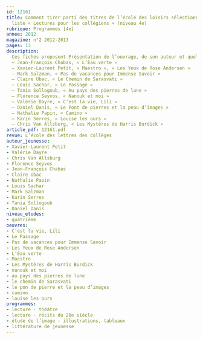 ```yaml
---
id: 12161
title: Comment tirer parti des titres de l’école des loisirs sélectionnés dans la
  liste « Lectures pour les collégiens » (niveau 4e)
rubrique: Programmes [4e]
annee: 2012
magazine: n°2 2012-2013
pages: 13
description: 
  Ces fiches proposent Présentation de l’ouvrage, de son auteur et quelques suggestions de pistes pédagogiques pour les titres de la liste « Lectures pour les collégiens » concernant le niveau quatrième.
  – Jean-François Chabas, « L’Eau verte »
  – Xavier-Laurent Petit, « Maestro », « Les Yeux de Rose Andersen »
  – Mark Salzman, « Pas de vacances pour Immense Savoir »
  – Claire Ubac, « Le Chemin de Sarasvati »
  – Louis Sachar, « Le Passage »
  – Tania Sollogoub, « Au pays des pierres de lune »
  – Florence Seyvos, « Nanouk et moi »
  – Valérie Dayre, « C’est la vie, Lili »
  – Daniel Danis, « Le Pont de pierres et la peau d’images »
  – Nathalie Papin, « Camino »
  – Karin Serres, « Louise les ours »
  – Chris Van Allsburg, « Les Mystères de Harris Burdick »
article_pdf: 12161.pdf
revue: L’école des lettres des collèges
auteur_jeunesse:
- Xavier-Laurent Petit
- Valérie Dayre
- Chris Van Allsburg
- Florence Seyvos
- Jean-François Chabas
- Claire Ubac
- Nathalie Papin
- Louis Sachar
- Mark Salzman
- Karin Serres
- Tania Sollogoub
- Daniel Danis
niveau_etudes:
- quatrième
oeuvres:
- C’est la vie, Lili
- Le Passage
- Pas de vacances pour Immense Savoir
- Les Yeux de Rose Andersen
- L’Eau verte
- Maestro
- Les Mystères de Harris Burdick
- nanouk et moi
- au pays des pierres de lune
- le chemin de Sarasvati
- le pon de pierre et la peau d’images
- camino
- louise les ours
programmes:
- lecture - théâtre
- lecture - récits du 20e siècle
- étude de l’image - illustrations, tableaux
- littérature de jeunesse
---
```

